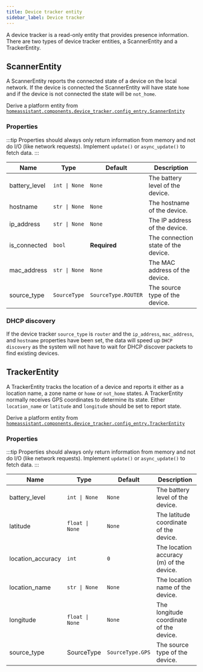 ```yaml
---
title: Device tracker entity
sidebar_label: Device tracker
---
```


A device tracker is a read-only entity that provides presence information. There are two types of device tracker entities, a ScannerEntity and a TrackerEntity.

## ScannerEntity

A ScannerEntity reports the connected state of a device on the local network. If the device is connected the ScannerEntity will have state `home` and if the device is not connected the state will be `not_home`.

Derive a platform entity from [`homeassistant.components.device_tracker.config_entry.ScannerEntity`](https://github.com/home-assistant/core/blob/dev/homeassistant/components/device_tracker/config_entry.py)

### Properties

:::tip
Properties should always only return information from memory and not do I/O (like network requests). Implement `update()` or `async_update()` to fetch data.
:::

| Name          | Type                         | Default             | Description                         |
| ------------- | ---------------------------- | ------------------- | ----------------------------------- |
| battery_level | <code>int &#124; None</code> | `None`              | The battery level of the device.    |
| hostname      | <code>str &#124; None</code> | `None`              | The hostname of the device.         |
| ip_address    | <code>str &#124; None</code> | `None`              | The IP address of the device.       |
| is_connected  | `bool`                       | **Required**        | The connection state of the device. |
| mac_address   | <code>str &#124; None</code> | `None`              | The MAC address of the device.      |
| source_type   | `SourceType`                 | `SourceType.ROUTER` | The source type of the device.      |

### DHCP discovery

If the device tracker `source_type` is `router` and the `ip_address`, `mac_address`, and `hostname` properties have been set, the data will
speed up `DHCP discovery` as the system will not have to wait for
DHCP discover packets to find existing devices.

## TrackerEntity

A TrackerEntity tracks the location of a device and reports it either as a location name, a zone name or `home` or `not_home` states. A TrackerEntity normally receives GPS coordinates to determine its state. Either `location_name` or `latitude` and `longitude` should be set to report state.

Derive a platform entity from [`homeassistant.components.device_tracker.config_entry.TrackerEntity`](https://github.com/home-assistant/core/blob/dev/homeassistant/components/device_tracker/config_entry.py)

### Properties

:::tip
Properties should always only return information from memory and not do I/O (like network requests). Implement `update()` or `async_update()` to fetch data.
:::

| Name              | Type                           | Default          | Description                              |
| ----------------- | ------------------------------ | ---------------- | ---------------------------------------- |
| battery_level     | <code>int &#124; None</code>   | `None`           | The battery level of the device.         |
| latitude          | <code>float &#124; None</code> | `None`           | The latitude coordinate of the device.   |
| location_accuracy | `int`                          | `0`              | The location accuracy (m) of the device. |
| location_name     | <code>str &#124; None</code>   | `None`           | The location name of the device.         |
| longitude         | <code>float &#124; None</code> | `None`           | The longitude coordinate of the device.  |
| source_type       | SourceType                     | `SourceType.GPS` | The source type of the device.           |
